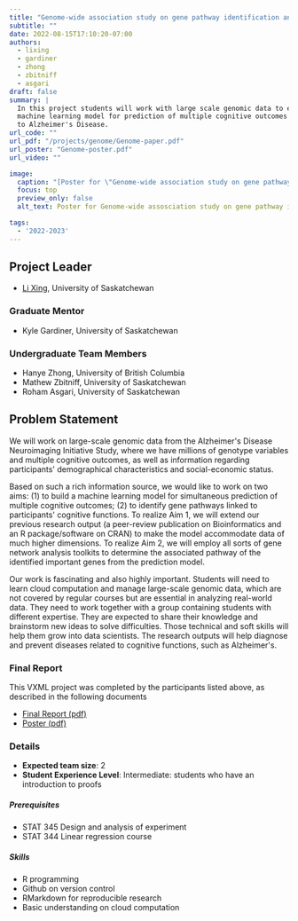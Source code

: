 ```yaml
---
title: "Genome-wide association study on gene pathway identification and cognitive function prediction"
subtitle: ""
date: 2022-08-15T17:10:20-07:00
authors:
  - lixing
  - gardiner
  - zhong
  - zbitniff
  - asgari
draft: false
summary: |
  In this project students will work with large scale genomic data to extend a
  machine learning model for prediction of multiple cognitive outcomes related
  to Alzheimer's Disease.
url_code: ""
url_pdf: "/projects/genome/Genome-paper.pdf"
url_poster: "Genome-poster.pdf"
url_video: ""

image:
  caption: "[Poster for \"Genome-wide association study on gene pathway identification and cognitive function prediction\"](./Genome-poster.pdf)"
  focus: top
  preview_only: false
  alt_text: Poster for Genome-wide assosciation study on gene pathway identification and cognitive function prediction

tags:
  - '2022-2023'
---
```


## Project Leader
  * [Li Xing](/authors/lixing/), University of Saskatchewan

### Graduate Mentor
  * Kyle Gardiner, University of Saskatchewan

### Undergraduate Team Members
  * Hanye Zhong, University of British Columbia
  * Mathew Zbitniff, University of Saskatchewan
  * Roham Asgari, University of Saskatchewan

## Problem Statement

We will work on large-scale genomic data from the Alzheimer's Disease
Neuroimaging Initiative Study, where we have millions of genotype variables and
multiple cognitive outcomes, as well as information regarding participants'
demographical characteristics and social-economic status.

Based on such a rich information source, we would like to work on two aims: (1)
to build a machine learning model for simultaneous prediction of multiple
cognitive outcomes; (2) to identify gene pathways linked to participants'
cognitive functions. To realize Aim 1, we will extend our previous research
output (a peer-review publication on Bioinformatics and an R package/software on
CRAN) to make the model accommodate data of much higher dimensions. To realize
Aim 2, we will employ all sorts of gene network analysis toolkits to determine
the associated pathway of the identified important genes from the prediction
model.

Our work is fascinating and also highly important. Students will need to learn
cloud computation and manage large-scale genomic data, which are not covered by
regular courses but are essential in analyzing real-world data. They need to
work together with a group containing students with different expertise. They
are expected to share their knowledge and brainstorm new ideas to solve
difficulties. Those technical and soft skills will help them grow into data
scientists. The research outputs will help diagnose and prevent diseases related
to cognitive functions, such as Alzheimer's.


### Final Report

This VXML project was completed by the participants listed above, as described
in the following documents

  * [Final Report (pdf)](./Genome-paper.pdf)
  * [Poster (pdf)](./Genome-poster.pdf)

### Details
  * **Expected team size**: 2
  * **Student Experience Level**: Intermediate: students who have an introduction to proofs

##### Prerequisites
  * STAT 345 Design and analysis of experiment
  * STAT 344 Linear regression course

##### Skills
  * R programming
  * Github on version control
  * RMarkdown for reproducible research
  * Basic understanding on cloud computation
